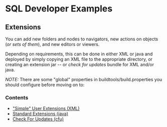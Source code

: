 # SQL Developer Examples
## Extensions
You can add new folders and nodes to navigators, new actions on objects (*or sets of them*), and new editors or viewers.

Depending on requirements, this can be done in either XML or java and deployed by simply copying an XML file to the appropriate directory, or creating an extension jar -- or *check for updates* bundle for XML and/or java.

*NOTE:* There are some "global" properties in buildtools/build.properties you should configure before moving on to:

### Contents

* ["Simple" User Extensions (XML)](xml)
* [Standard Extensions (java)](java)
* [Check For Updates (cfu)](cfu)
 